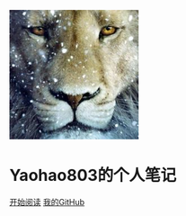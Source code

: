 ![logo](_media/icon.jpg)

# Yaohao803的个人笔记


[开始阅读](README.md)
[我的GitHub](https://gitee.com/yaohao803/page)